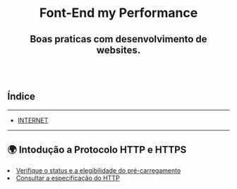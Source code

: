 <h1 align="center">Font-End my Performance</h1>
<h2 align="center">Boas praticas com desenvolvimento de websites.</h2>
<br>
<br>
<h2>Índice</h2>
<hr>

  <!--ls-->
  
  * [INTERNET](##🌍IntoduçãoaProtocoloHTTPeHTTPS)
  
  <!--ls-->
<hr>

## 🌍 Intodução a Protocolo HTTP e HTTPS

  <li><a href="https://hstspreload.org/">Verifique o status e a elegibilidade do pré-carregamento</a></li>
  <li><a href="https://datatracker.ietf.org/doc/html/rfc2616">Consultar a especificação do HTTP</a></li>
